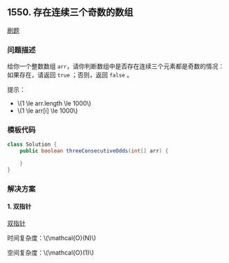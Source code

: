 <script src="https://cdn.bootcss.com/mathjax/2.7.7/MathJax.js?config=TeX-AMS-MML_HTMLorMML"></script>

## 1550. 存在连续三个奇数的数组

[刷题](qu1550/solu/Solution.java)

### 问题描述

给你一个整数数组 `arr`，请你判断数组中是否存在连续三个元素都是奇数的情况：如果存在，请返回 `true` ；否则，返回 `false` 。

提示：

* \\(1 \le arr.length \le 1000\\)
* \\(1 \le arr[i] \le 1000\\)


### 模板代码

``` java
class Solution {
    public boolean threeConsecutiveOdds(int[] arr) {

    }
}
```

### 解决方案

#### 1. 双指针

[双指针](qu1550/solu1/Solution.java)

时间复杂度：\\(\mathcal{O}(N)\\)

空间复杂度：\\(\mathcal{O}(1)\\)
